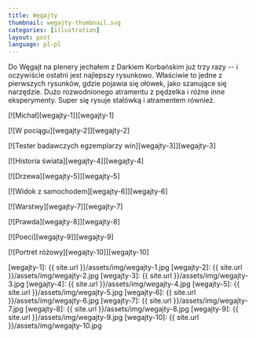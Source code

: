 ```yaml
---
title: Węgajty
thumbnail: wegajty-thumbnail.svg
categories: [illustration]
layout: post
language: pl-pl
---
```


Do Węgajt na plenery jechałem z Darkiem Korbańskim już trzy razy -- i oczywiście ostatni jest najlepszy rysunkowo. Właściwie to jedne z pierwszych rysunków, gdzie pojawia się ołówek, jako szanujące się narzędzie. Dużo rozwodnionego atramentu z pędzelka i różne inne eksperymenty. Super się rysuje stalówką i atramentem również.

[![Michał][wegajty-1]][wegajty-1]

[![W pociągu][wegajty-2]][wegajty-2]

[![Tester badawczych egzemplarzy win][wegajty-3]][wegajty-3]

[![Historia świata][wegajty-4]][wegajty-4]

[![Drzewa][wegajty-5]][wegajty-5]

[![Widok z samochodem][wegajty-6]][wegajty-6]

[![Warstwy][wegajty-7]][wegajty-7]

[![Prawda][wegajty-8]][wegajty-8]

[![Poeci][wegajty-9]][wegajty-9]

[![Portret różowy][wegajty-10]][wegajty-10]

[wegajty-1]: {{ site.url }}/assets/img/wegajty-1.jpg
[wegajty-2]: {{ site.url }}/assets/img/wegajty-2.jpg
[wegajty-3]: {{ site.url }}/assets/img/wegajty-3.jpg
[wegajty-4]: {{ site.url }}/assets/img/wegajty-4.jpg
[wegajty-5]: {{ site.url }}/assets/img/wegajty-5.jpg
[wegajty-6]: {{ site.url }}/assets/img/wegajty-6.jpg
[wegajty-7]: {{ site.url }}/assets/img/wegajty-7.jpg
[wegajty-8]: {{ site.url }}/assets/img/wegajty-8.jpg
[wegajty-9]: {{ site.url }}/assets/img/wegajty-9.jpg
[wegajty-10]: {{ site.url }}/assets/img/wegajty-10.jpg